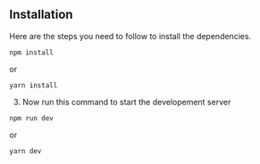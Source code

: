 ## Installation
Here are the steps you need to follow to install the dependencies.

```
npm install
```
or

```
yarn install
```

3. Now run this command to start the developement server

```
npm run dev
```

or 

```
yarn dev
```